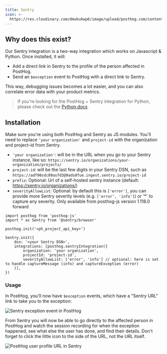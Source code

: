 ```yaml
---
title: Sentry
icon: >-
  https://res.cloudinary.com/dmukukwp6/image/upload/posthog.com/contents/images/docs/integrate/frameworks/sentry.svg
---
```


## Why does this exist?

Our Sentry integration is a two-way integration which works on Javascript & Python. Once installed, it will:
- Add a direct link in Sentry to the profile of the person affected in PostHog.
- Send an `$exception` event to PostHog with a direct link to Sentry.

This way, debugging issues becomes a lot easier, and you can also correlate error data with your product metrics.

> If you're looking for the PostHog + Sentry integration for Python, please check out the [Python docs](/docs/integrate/server/python#sentry).

## Installation

Make sure you're using both PostHog and Sentry as JS modules. You'll need to replace `'your organization'` and `project-id` with the organization and project-id from Sentry.

- `'your organization'`: will be in the URL when you go to your Sentry instance, like so: `https://sentry.io/organizations/your-organization/projects/`
- `project-id`: will be the last few digits in your Sentry DSN, such as `https://adf90sdc09asfd3@9ads0fue.ingest.sentry.io/project-id`
- `prefix`: Optional: Url of a self-hosted sentry instance (default: https://sentry.io/organizations/)
- `severityAllowList`: Optional: by default this is `['error']`, you can provide more Sentry severity levels (e.g. `['error', 'info']`) or '*' to capture any severity. Only available from posthog-js version 1.118.0 forward

```js-web
import posthog from 'posthog-js'
import * as Sentry from '@sentry/browser'

posthog.init('<ph_project_api_key>')

Sentry.init({
    dsn: '<your Sentry DSN>',
    integrations: [posthog.sentryIntegration({
        organization: 'your organization',
        projectId: 'project-id',
        severityAllowList: ['error', 'info'] // optional: here is set to handle captureMessage (info) and captureException (error)
    )],
})
```

### Usage

In PostHog, you'll now have `$exception` events, which have a "Sentry URL" link to take you to the exception:

![Sentry exception event in PostHog](https://res.cloudinary.com/dmukukwp6/image/upload/v1710055416/posthog.com/contents/images/sentry_posthog_exception.png)

From Sentry you will now be able to go directly to the affected person in PostHog and watch the session recording for when the exception happened, see what else the user has done, and find their details. Don't forget to click the little icon to the side of the URL, not the URL itself.

![PostHog user profile URL in Sentry](https://res.cloudinary.com/dmukukwp6/image/upload/v1710055416/posthog.com/contents/images/sentry_exception.png)
